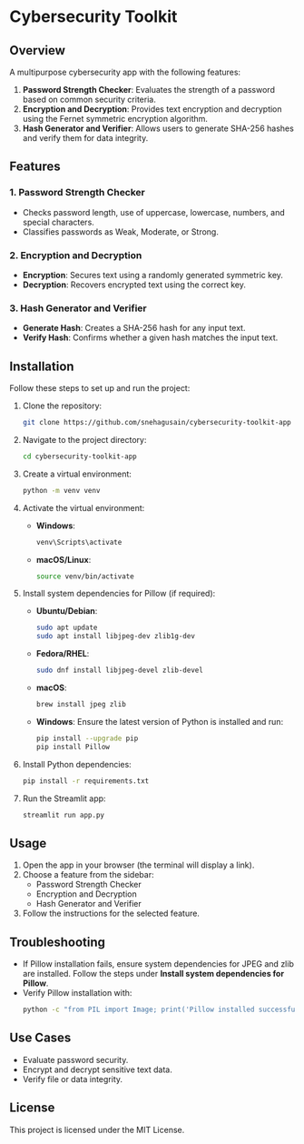 # Cybersecurity Toolkit

## Overview
A multipurpose cybersecurity app with the following features:
1. **Password Strength Checker**: Evaluates the strength of a password based on common security criteria.
2. **Encryption and Decryption**: Provides text encryption and decryption using the Fernet symmetric encryption algorithm.
3. **Hash Generator and Verifier**: Allows users to generate SHA-256 hashes and verify them for data integrity.

## Features
### 1. Password Strength Checker
- Checks password length, use of uppercase, lowercase, numbers, and special characters.
- Classifies passwords as Weak, Moderate, or Strong.

### 2. Encryption and Decryption
- **Encryption**: Secures text using a randomly generated symmetric key.
- **Decryption**: Recovers encrypted text using the correct key.

### 3. Hash Generator and Verifier
- **Generate Hash**: Creates a SHA-256 hash for any input text.
- **Verify Hash**: Confirms whether a given hash matches the input text.

## Installation
Follow these steps to set up and run the project:

1. Clone the repository:
   ```bash
   git clone https://github.com/snehagusain/cybersecurity-toolkit-app
   ```
2. Navigate to the project directory:
   ```bash
   cd cybersecurity-toolkit-app
   ```
3. Create a virtual environment:
   ```bash
   python -m venv venv
   ```
4. Activate the virtual environment:
   - **Windows**:
     ```bash
     venv\Scripts\activate
     ```
   - **macOS/Linux**:
     ```bash
     source venv/bin/activate
     ```
5. Install system dependencies for Pillow (if required):
   - **Ubuntu/Debian**:
     ```bash
     sudo apt update
     sudo apt install libjpeg-dev zlib1g-dev
     ```
   - **Fedora/RHEL**:
     ```bash
     sudo dnf install libjpeg-devel zlib-devel
     ```
   - **macOS**:
     ```bash
     brew install jpeg zlib
     ```
   - **Windows**: Ensure the latest version of Python is installed and run:
     ```bash
     pip install --upgrade pip
     pip install Pillow
     ```

6. Install Python dependencies:
   ```bash
   pip install -r requirements.txt
   ```

7. Run the Streamlit app:
   ```bash
   streamlit run app.py
   ```

## Usage
1. Open the app in your browser (the terminal will display a link).
2. Choose a feature from the sidebar:
   - Password Strength Checker
   - Encryption and Decryption
   - Hash Generator and Verifier
3. Follow the instructions for the selected feature.

## Troubleshooting
- If Pillow installation fails, ensure system dependencies for JPEG and zlib are installed. Follow the steps under **Install system dependencies for Pillow**.
- Verify Pillow installation with:
  ```bash
  python -c "from PIL import Image; print('Pillow installed successfully')"
  ```

## Use Cases
- Evaluate password security.
- Encrypt and decrypt sensitive text data.
- Verify file or data integrity.

## License
This project is licensed under the MIT License.
